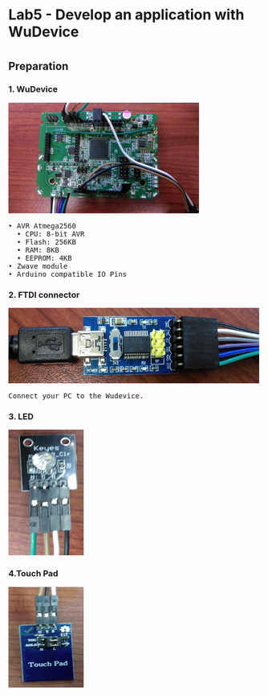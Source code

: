 <h1>Lab5 - Develop an application with WuDevice<h1>
<h2>Preparation</h2>
<h3>1. WuDevice</h3>
<img src="https://github.com/KuangChih/Design-for-IoT-Middleware/blob/master/Lab5/WuDevice.jpg" width="380" height="220">
<pre>‣ AVR Atmega2560
  • CPU: 8-bit AVR
  • Flash: 256KB
  • RAM: 8KB
  • EEPROM: 4KB
‣ Zwave module
‣ Arduino compatible IO Pins
</pre>
<h3>2. FTDI connector</h3>
<img src="https://github.com/KuangChih/Design-for-IoT-Middleware/blob/master/Lab5/FTDI%20connector.jpg" width="500" height="150">
<pre>Connect your PC to the Wudevice.</pre>
<h3>3. LED</h3>
<img src="https://github.com/KuangChih/Design-for-IoT-Middleware/blob/master/Lab5/LED.jpg"  width="150" height="250">
<h3>4.Touch Pad</h3>
<img src="https://github.com/KuangChih/Design-for-IoT-Middleware/blob/master/Lab5/Touch%20Pad.jpg"  width="150" height="200">
